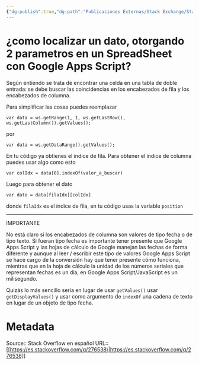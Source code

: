 ```yaml
---
{"dg-publish":true,"dg-path":"Publicaciones Externas/Stack Exchange/Stack Overflow en español/es.stackoverflow.com-276538.md","permalink":"/publicaciones-externas/stack-exchange/stack-overflow-en-espanol/es-stackoverflow-com-276538/","title":"¿como localizar un dato, otorgando 2 parametros en un SpreadSheet con Google Apps Script?","hide":true,"noteIcon":"default","created":"2024-04-03T12:49:10.506-06:00","updated":"2024-04-05T16:43:55.469-06:00"}
---
```


# ¿como localizar un dato, otorgando 2 parametros en un SpreadSheet con Google Apps Script?

Según entiendo se trata de encontrar una celda en una tabla de doble entrada: se debe buscar las coincidencias en los encabezados de fila y los encabezados de columna.

Para simplificar las cosas puedes reemplazar

    var data = ws.getRange(1, 1, ws.getLastRow(), ws.getLastColumn()).getValues();

por

    var data = ws.getDataRange().getValues();

En tu código ya obtienes el indice de fila. Para obtener el índice de columna puedes usar algo como esto

    var colIdx = data[0].indexOf(valor_a_buscar)

Luego para obtener el dato 

    var dato = data[filaIdx][colIdx]

donde `filaIdx` es el índice de fila, en tu código usas la variable `position`

<hr>
IMPORTANTE  

No está claro si los encabezados de columna son valores de tipo fecha o de tipo texto. Si fueran tipo fecha es importante tener presente que Google Apps Script y las hojas de cálculo de Google manejan las fechas de forma diferente y aunque al leer / escribir este tipo de valores Google Apps Script se hace cargo de la conversión hay que tener presente cómo funciona, mientras que en la hoja de cálculo la unidad de los números seriales que representan fechas es un día, en Google Apps Script/JavaScript es un milisegundo.

Quizás lo más sencillo sería en lugar de usar `getValues()` usar `getDisplayValues()` y usar como argumento de `indexOf` una cadena de texto en lugar de un objeto de tipo fecha.

# Metadata
Source:: Stack Overflow en español
URL:: [[https://es.stackoverflow.com/q/276538\|https://es.stackoverflow.com/q/276538]]

